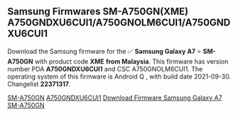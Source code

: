 <h2>Samsung Firmwares SM-A750GN(XME) A750GNDXU6CUI1/A750GNOLM6CUI1/A750GNDXU6CUI1</h2>
Download the Samsung firmware for the ✅ <strong>Samsung Galaxy A7 </strong> ⭐ <strong>SM-A750GN</strong> with product code <strong>XME</strong> <strong> from Malaysia</strong>. This firmware has version number PDA <strong>A750GNDXU6CUI1</strong> and CSC A750GNOLM6CUI1. The operating system of this firmware is Android Q , with build date 2021-09-30. Changelist <strong>22371317</strong>.


[SM-A750GN](https://samfirm.shop/samsung/model/SM-A750GN)
[A750GNDXU6CUI1](https://samfirm.shop/samsung/pda/A750GNDXU6CUI1)
[Download Firmware Samsung Galaxy A7 SM-A750GN](https://samfirm.shop/samsung/firmware/461950)

